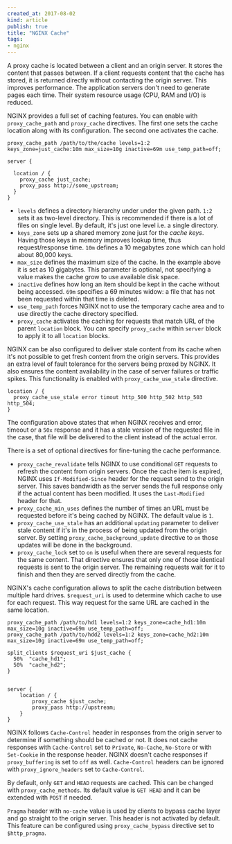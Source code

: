 ```yaml
---
created_at: 2017-08-02 
kind: article
publish: true
title: "NGINX Cache"
tags:
- nginx
---
```


A proxy cache is located between a client and an origin server. It stores the content that passes between. If a client requests content that the cache has stored, it is returned directly without contacting the origin server. This improves performance. The application servers don't need to generate pages each time. Their system resource usage (CPU, RAM and I/O) is reduced.

NGINX provides a full set of caching features. You can enable with `proxy_cache_path` and `proxy_cache` directives. The first one sets the cache location along with its configuration. The second one activates the cache.

```
proxy_cache_path /path/to/the/cache levels=1:2 keys_zone=just_cache:10m max_size=10g inactive=69m use_temp_path=off;

server {
  
  location / {
    proxy_cache just_cache;
    proxy_pass http://some_upstream;
  }
}
```

* `levels` defines a directory hierarchy under under the given path. `1:2` sets it as two-level directory. This is recommended if there is a lot of files on single level. By default, it's just one level i.e. a single directory.
* `keys_zone` sets up a shared memory zone just for the *cache keys*. Having those keys in memory improves lookup time, thus request/response time. `10m` defines a 10 megabytes zone which can hold about 80,000 keys.
* `max_size` defines the maximum size of the cache. In the example above it is set as 10 gigabytes. This parameter is optional, not specifying a value makes the cache grow to use available disk space.
* `inactive` defines how long an item should be kept in the cache without being accessed. `69m` specifies a 69 minutes widow: a file that has not been requested within that time is deleted.
* `use_temp_path` forces NGINX not to use the temporary cache area and to use directly the cache directory specified.
* `proxy_cache` activates the caching for requests that match URL of the parent `location` block. You can specify `proxy_cache` within `server` block to apply it to all `location` blocks.

NGINX can be also configured to deliver stale content from its cache when it's not possible to get fresh content from the origin servers.  This provides an extra level of fault tolerance for the servers being proxed by NGINX. It also ensures the content availability in the case of server failures or traffic spikes. This functionality is enabled with `proxy_cache_use_stale` directive. 

```
location / {
  proxy_cache_use_stale error timout http_500 http_502 http_503 http_504;
}
```

The configuration above states that when NGINX receives and error, timeout or a `50x` response and it has a stale version of the requested file in the case, that file will be delivered to the client instead of the actual error.

There is a set of optional directives for fine-tuning the cache performance. 
* `proxy_cache_revalidate` tells NGINX to use conditional `GET` requests to refresh the content from origin servers. Once the cache item is expired, NGINX uses `If-Modified-Since` header for the request send to the origin server. This saves bandwidth as the server sends the full response only if the actual content has been modified. It uses the `Last-Modified` header for that.
* `proxy_cache_min_uses` defines the number of times an URL must be requested before it's being cached by NGINX. The default value is `1`.
* `proxy_cache_use_stale` has an additional `updating` parameter to deliver stale content if it's in the process of being updated from the origin server. By setting `proxy_cache_background_update` directive to `on` those updates will be done in the background.
* `proxy_cache_lock` set to `on` is useful when there are several requests for the same content. That directive ensures that only one of those identical requests is sent to the origin server. The remaining requests wait for it to finish and then they are served directly from the cache.

NGINX's cache configuration allows to split the cache distribution between multiple hard drives. `$request_uri` is used to determine which cache to use for each request. This way request for the same URL are cached in the same location.

```
proxy_cache_path /path/to/hd1 levels=1:2 keys_zone=cache_hd1:10m max_size=10g inactive=69m use_temp_path=off;
proxy_cache_path /path/to/hdd2 levels=1:2 keys_zone=cache_hd2:10m max_size=10g inactive=69m use_temp_path=off;

split_clients $request_uri $just_cache {
  50%  "cache_hd1";
  50%  "cache_hd2";
}


server {
    location / {
        proxy_cache $just_cache;
        proxy_pass http://upstream;
    }
}
```

NGINX follows `Cache-Control` header in responses from the origin server to determine if something should be cached or not. It does not cache responses with `Cache-Control` set to `Private`, `No-Cache`, `No-Store` or with `Set-Cookie` in the response header. NGINX doesn't cache responses if `proxy_buffering` is set to `off` as well. `Cache-Control` headers can be ignored with `proxy_ignore_headers` set to `Cache-Control`. 

By default, only `GET` and `HEAD` requests are cached. This can be changed with `proxy_cache_methods`. Its default value is `GET HEAD` and it can be extended with `POST` if needed. 

`Pragma` header with `no-cache` value is used by clients to bypass cache layer and go straight to the origin server. This header is not activated by default. This feature can be configured using `proxy_cache_bypass` directive set to `$http_pragma`.
